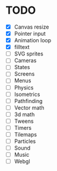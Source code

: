 # TODO

- [x] Canvas resize
- [x] Pointer input
- [x] Animation loop
- [x] filltext
- [ ] SVG sprites
- [ ] Cameras
- [ ] States
- [ ] Screens
- [ ] Menus
- [ ] Physics
- [ ] Isometrics
- [ ] Pathfinding
- [ ] Vector math
- [ ] 3d math
- [ ] Tweens
- [ ] Timers
- [ ] Tilemaps
- [ ] Particles
- [ ] Sound
- [ ] Music
- [ ] Webgl
